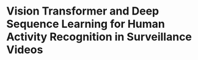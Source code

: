 # Vision Transformer and Deep Sequence Learning for Human Activity Recognition in Surveillance Videos

